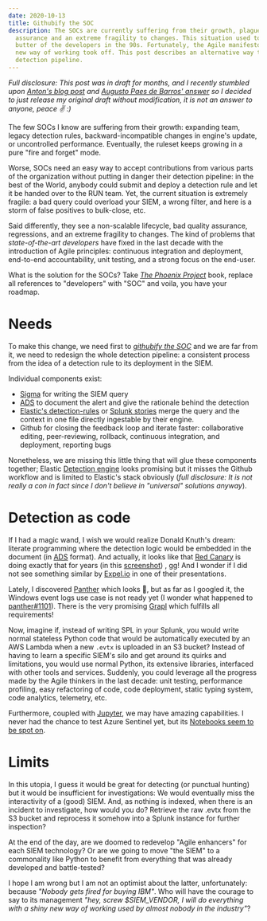 ```yaml
---
date: 2020-10-13
title: Githubify the SOC
description: The SOCs are currently suffering from their growth, plagued by bad quality 
  assurance and an extreme fragility to changes. This situation used to be the pain and
  butter of the developers in the 90s. Fortunately, the Agile manifesto came out and a
  new way of working took off. This post describes an alternative way to run the
  detection pipeline.
---
```


*Full disclosure: This post was in draft for months, and I recently stumbled upon [Anton's blog post](https://medium.com/anton-on-security/can-we-have-detection-as-code-96f869cfdc79) and [Augusto Paes de Barros' answer](http://blog.securitybalance.com/2020/09/ddlc-detection-development-life-cycle.html) so I decided to just release my original draft without modification, it is not an answer to anyone, peace ✌️ :)*


The few SOCs I know are suffering from their growth: expanding team, legacy detection rules, backward-incompatible changes in engine's update, or uncontrolled performance. Eventually, the ruleset keeps growing in a pure "fire and forget" mode. 

Worse, SOCs need an easy way to accept contributions from various parts of the organization without putting in danger their detection pipeline: in the best of the World, anybody could submit and deploy a detection rule and let it be handed over to the RUN team. Yet, the current situation is extremely fragile: a bad query could overload your SIEM, a wrong filter, and here is a storm of false positives to bulk-close, etc.

Said differently, they see a non-scalable lifecycle, bad quality assurance, regressions, and an extreme fragility to changes. The kind of problems that *state-of-the-art developers* have fixed in the last decade with the introduction of Agile principles: continuous integration and deployment, end-to-end accountability, unit testing, and a strong focus on the end-user.

What is the solution for the SOCs? Take [*The Phoenix Project*](https://www.amazon.com/Phoenix-Project-DevOps-Helping-Business/dp/0988262592)  book, replace all references to "developers" with "SOC" and voila, you have your roadmap. 

# Needs

To make this change, we need first to [*githubify the SOC*](https://medium.com/@johnlatwc/the-githubification-of-infosec-afbdbfaad1d1) and we are far from it, we need to redesign the whole detection pipeline: a consistent process from the idea of a detection rule to its deployment in the SIEM.

Individual components exist:
- [Sigma](https://github.com/Neo23x0/sigma) for writing the SIEM query
- [ADS](https://medium.com/palantir/alerting-and-detection-strategy-framework-52dc33722df2) to document the alert and give the rationale behind the detection
- [Elastic's detection-rules](https://github.com/elastic/detection-rules) or  [Splunk stories](https://github.com/splunk/security-content/blob/develop/stories/credential_dumping.yml) merge the query and the context in one file directly ingestable by their engine.
- Github for closing the feedback loop and iterate faster: collaborative editing, peer-reviewing, rollback, continuous integration, and deployment, reporting bugs

Nonetheless, we are missing this little thing that will glue these components together; Elastic [Detection engine](https://www.elastic.co/blog/elastic-siem-detections) looks promising but it misses the Github workflow and is limited to Elastic's stack obviously (*full disclosure: It is not really a con in fact since I don't believe in "universal" solutions anyway*).

# Detection as code

If I had a magic wand, I wish we would realize Donald Knuth's dream: literate programming where the detection logic would be embedded in the document (in [ADS](https://medium.com/palantir/alerting-and-detection-strategy-framework-52dc33722df2) format). And actually, it looks like that [Red Canary](https://redcanary.com/blog/breathing-life-detection-capability/) is doing exactly that for years (in this [screenshot](https://redcanary.com/wp-content/uploads/image2-18.png)) , gg! And I wonder if I did not see something similar by [Expel.io](https://www.expel.io) in one of their presentations.

Lately, I discovered [Panther](https://github.com/panther-labs/panther) which looks 🤩, but as far as I googled it, the Windows event logs use case is not ready yet (I wonder what happened to [panther#1101](https://github.com/panther-labs/panther/issues/1101)). There is the very promising [Grapl](https://github.com/grapl-security/grapl) which fulfills all requirements!

Now, imagine if, instead of writing SPL in your Splunk, you would write normal stateless Python code that would be automatically executed by an AWS Lambda when a new `.evtx` is uploaded in an S3 bucket? Instead of having to learn a specific SIEM's silo and get around its quirks and limitations, you would use normal Python, its extensive libraries, interfaced with other tools and services. Suddenly, you could leverage all the progress made by the Agile thinkers in the last decade: unit testing, performance profiling, easy refactoring of code, code deployment, static typing system, code analytics, telemetry, etc.

Furthermore, coupled with [Jupyter](https://jupyter.org), we may have amazing capabilities. I never had the chance to test Azure Sentinel yet, but its [Notebooks seem to be spot on](https://docs.microsoft.com/en-us/azure/sentinel/notebooks).

# Limits

In this utopia, I guess it would be great for detecting (or punctual hunting) but it would be insufficient for investigations: We would eventually miss the interactivity of a (good) SIEM. And, as nothing is indexed, when there is an incident to investigate, how would you do? Retrieve the raw .evtx from the S3 bucket and reprocess it somehow into a Splunk instance for further inspection?

At the end of the day, are we doomed to redevelop "Agile enhancers" for each SIEM technology? Or are we going to move "the SIEM" to a commonality like Python to benefit from everything that was already developed and battle-tested?

I hope I am wrong but I am not an optimist about the latter, unfortunately: because *"Nobody gets fired for buying IBM"*. Who will have the courage to say to its management *"hey, screw $SIEM_VENDOR, I will do everything with a shiny new way of working used by almost nobody in the industry"*?
